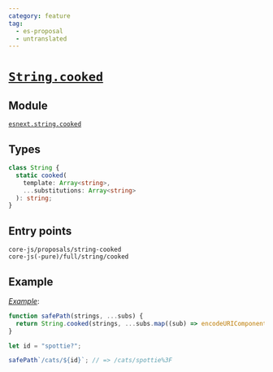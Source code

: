 ```yaml
---
category: feature
tag:
  - es-proposal
  - untranslated
---
```


# [`String.cooked`](https://github.com/tc39/proposal-string-cooked)

## Module

[`esnext.string.cooked`](https://github.com/zloirock/core-js/blob/master/packages/core-js/modules/esnext.string.cooked.js)

## Types

```ts
class String {
  static cooked(
    template: Array<string>,
    ...substitutions: Array<string>
  ): string;
}
```

## Entry points

```
core-js/proposals/string-cooked
core-js(-pure)/full/string/cooked
```

## Example

[_Example_](https://is.gd/7QPnss):

```js
function safePath(strings, ...subs) {
  return String.cooked(strings, ...subs.map((sub) => encodeURIComponent(sub)));
}

let id = "spottie?";

safePath`/cats/${id}`; // => /cats/spottie%3F
```
